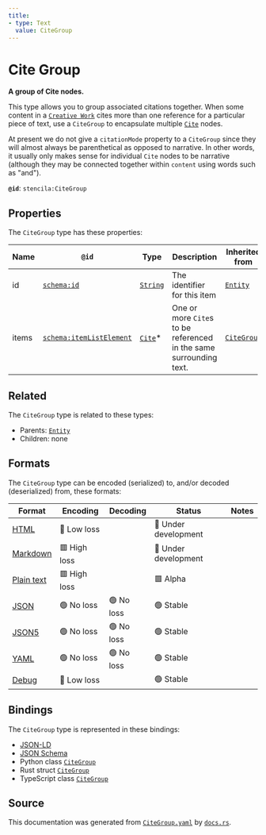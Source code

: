 ```yaml
---
title:
- type: Text
  value: CiteGroup
---
```


# Cite Group

**A group of Cite nodes.**

This type allows you to group associated citations together.
When some content in a [`Creative Work`](./CreativeWork) cites more than one
reference for a particular piece of text, use a `CiteGroup` to encapsulate
multiple [`Cite`](./Cite) nodes.

At present we do not give a `citationMode` property to a `CiteGroup` since
they will almost always be parenthetical as opposed to narrative.
In other words, it usually only makes sense for individual `Cite` nodes to be
narrative (although they may be connected together within `content` using words
such as "and").


**`@id`**: `stencila:CiteGroup`

## Properties

The `CiteGroup` type has these properties:

| Name  | `@id`                                                          | Type                                                               | Description                                                        | Inherited from                                                             |
| ----- | -------------------------------------------------------------- | ------------------------------------------------------------------ | ------------------------------------------------------------------ | -------------------------------------------------------------------------- |
| id    | [`schema:id`](https://schema.org/id)                           | [`String`](https://stencila.dev/docs/reference/schema/data/string) | The identifier for this item                                       | [`Entity`](https://stencila.dev/docs/reference/schema/other/entity)        |
| items | [`schema:itemListElement`](https://schema.org/itemListElement) | [`Cite`](https://stencila.dev/docs/reference/schema/prose/cite)*   | One or more `Cite`s to be referenced in the same surrounding text. | [`CiteGroup`](https://stencila.dev/docs/reference/schema/prose/cite-group) |

## Related

The `CiteGroup` type is related to these types:

- Parents: [`Entity`](https://stencila.dev/docs/reference/schema/other/entity)
- Children: none

## Formats

The `CiteGroup` type can be encoded (serialized) to, and/or decoded (deserialized) from, these formats:

| Format                                                           | Encoding       | Decoding     | Status                 | Notes |
| ---------------------------------------------------------------- | -------------- | ------------ | ---------------------- | ----- |
| [HTML](https://stencila.dev/docs/reference/formats/{name})       | 🔷 Low loss     |              | 🚧 Under development    |       |
| [Markdown](https://stencila.dev/docs/reference/formats/{name})   | 🟥 High loss    |              | 🚧 Under development    |       |
| [Plain text](https://stencila.dev/docs/reference/formats/{name}) | 🟥 High loss    |              | 🟥 Alpha                |       |
| [JSON](https://stencila.dev/docs/reference/formats/{name})       | 🟢 No loss      | 🟢 No loss    | 🟢 Stable               |       |
| [JSON5](https://stencila.dev/docs/reference/formats/{name})      | 🟢 No loss      | 🟢 No loss    | 🟢 Stable               |       |
| [YAML](https://stencila.dev/docs/reference/formats/{name})       | 🟢 No loss      | 🟢 No loss    | 🟢 Stable               |       |
| [Debug](https://stencila.dev/docs/reference/formats/{name})      | 🔷 Low loss     |              | 🟢 Stable               |       |

## Bindings

The `CiteGroup` type is represented in these bindings:

- [JSON-LD](https://stencila.dev/CiteGroup.jsonld)
- [JSON Schema](https://stencila.dev/CiteGroup.schema.json)
- Python class [`CiteGroup`](https://github.com/stencila/stencila/blob/main/python/stencila/types/cite_group.py)
- Rust struct [`CiteGroup`](https://github.com/stencila/stencila/blob/main/rust/schema/src/types/cite_group.rs)
- TypeScript class [`CiteGroup`](https://github.com/stencila/stencila/blob/main/typescript/src/types/CiteGroup.ts)

## Source

This documentation was generated from [`CiteGroup.yaml`](https://github.com/stencila/stencila/blob/main/schema/CiteGroup.yaml) by [`docs.rs`](https://github.com/stencila/stencila/blob/main/rust/schema-gen/src/docs.rs).